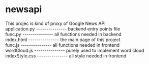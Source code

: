 # newsapi
This projec is kind of proxy of Google News API                                    
application.py --------------- backend entry points file                    
func.py        --------------- all functions needed in backend                                     
index.html     --------------- the main page of this project                                   
func.js        --------------- all functions needed in frontend                                    
wordCloud.js   --------------- purely used to implement word cloud                              
indexStyle.css --------------- all style needed in frontend 
